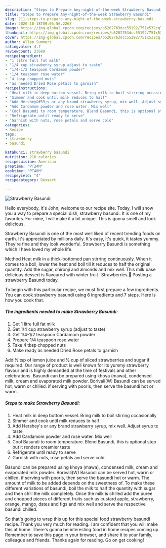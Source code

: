 ```yaml
---
description: "Steps to Prepare Any-night-of-the-week Strawberry Basundi"
title: "Steps to Prepare Any-night-of-the-week Strawberry Basundi"
slug: 211-steps-to-prepare-any-night-of-the-week-strawberry-basundi
date: 2020-10-18T09:06:56.226Z
image: https://img-global.cpcdn.com/recipes/b5202763dcc55192/751x532cq70/strawberry-basundi-recipe-main-photo.jpg
thumbnail: https://img-global.cpcdn.com/recipes/b5202763dcc55192/751x532cq70/strawberry-basundi-recipe-main-photo.jpg
cover: https://img-global.cpcdn.com/recipes/b5202763dcc55192/751x532cq70/strawberry-basundi-recipe-main-photo.jpg
author: Allen Summers
ratingvalue: 4.7
reviewcount: 23680
recipeingredient:
- "1 litre full fat milk"
- "1/4 cup strawberry syrup adjust to taste"
- "1/4-1/2 teaspoon Cardamom powder"
- "1/4 teaspoon rose water"
- "4 tbsp chopped nuts"
- "as needed Dried Rose petals to garnish"
recipeinstructions:
- "Heat milk in deep bottom vessel. Bring milk to boil stirring occasionally"
- "Simmer and cook until milk reduces to half"
- "Add Hershey&#39;s or any brand strawberry syrup, mix well. Adjust syrup to taste"
- "Add Cardamom powder and rose water. Mix well"
- "Cool Basundi to room temperature. Blend Basundi, this is optional step but it renders creamier taste"
- "Refrigerate until ready to serve"
- "Garnish with nuts, rose petals and serve cold"
categories:
- Recipe
tags:
- strawberry
- basundi

katakunci: strawberry basundi 
nutrition: 210 calories
recipecuisine: American
preptime: "PT24M"
cooktime: "PT40M"
recipeyield: "4"
recipecategory: Dessert

---
```



![Strawberry Basundi](https://img-global.cpcdn.com/recipes/b5202763dcc55192/751x532cq70/strawberry-basundi-recipe-main-photo.jpg)

Hello everybody, it's John, welcome to our recipe site. Today, I will show you a way to prepare a special dish, strawberry basundi. It is one of my favorites. For mine, I will make it a bit unique. This is gonna smell and look delicious.

Strawberry Basundi is one of the most well liked of recent trending foods on earth. It's appreciated by millions daily. It's easy, it's quick, it tastes yummy. They're fine and they look wonderful. Strawberry Basundi is something which I have loved my whole life.

Method Heat milk in a thick-bottomed pan stirring continuously. When it comes to a boil, lower the heat and boil till it reduces to half the original quantity. Add the sugar, chironji and almonds and mix well. This milk base delicious dessert is flavoured with winter fruit- Strawberries.🍓 Posting a strawberry Basundi today.


To begin with this particular recipe, we must first prepare a few ingredients. You can cook strawberry basundi using 6 ingredients and 7 steps. Here is how you cook that.

<!--inarticleads1-->

##### The ingredients needed to make Strawberry Basundi:

1. Get 1 litre full fat milk
1. Get 1/4 cup strawberry syrup (adjust to taste)
1. Get 1/4-1/2 teaspoon Cardamom powder
1. Prepare 1/4 teaspoon rose water
1. Take 4 tbsp chopped nuts
1. Make ready as needed Dried Rose petals to garnish


Add ½ tsp of lemon juice and ½ cup of sliced strawberries and sugar if required. Our range of product is well known for its yummy strawberry flavour and is highly demanded at the time of festivals and other celebrations. Basundi can be prepared using khoya (mawa), condensed milk, cream and evaporated milk powder. Borivali(W) Basundi can be served hot, warm or chilled. if serving with pooris, then serve the basundi hot or warm. 

<!--inarticleads2-->

##### Steps to make Strawberry Basundi:

1. Heat milk in deep bottom vessel. Bring milk to boil stirring occasionally
1. Simmer and cook until milk reduces to half
1. Add Hershey&#39;s or any brand strawberry syrup, mix well. Adjust syrup to taste
1. Add Cardamom powder and rose water. Mix well
1. Cool Basundi to room temperature. Blend Basundi, this is optional step but it renders creamier taste
1. Refrigerate until ready to serve
1. Garnish with nuts, rose petals and serve cold


Basundi can be prepared using khoya (mawa), condensed milk, cream and evaporated milk powder. Borivali(W) Basundi can be served hot, warm or chilled. if serving with pooris, then serve the basundi hot or warm. The amount of milk to be added depends on the sweetness of. To make these different variations of basundi, boil the milk to half the quantity with sugar and then chill the milk completely. Once the milk is chilled add the puree and chopped pieces of different fruits such as custard apple, strawberry, orange, mango, dates and figs and mix well and serve the respective basundi chilled. 

So that's going to wrap this up for this special food strawberry basundi recipe. Thank you very much for reading. I am confident that you will make this at home. There's gonna be interesting food in home recipes coming up. Remember to save this page in your browser, and share it to your family, colleague and friends. Thanks again for reading. Go on get cooking!
